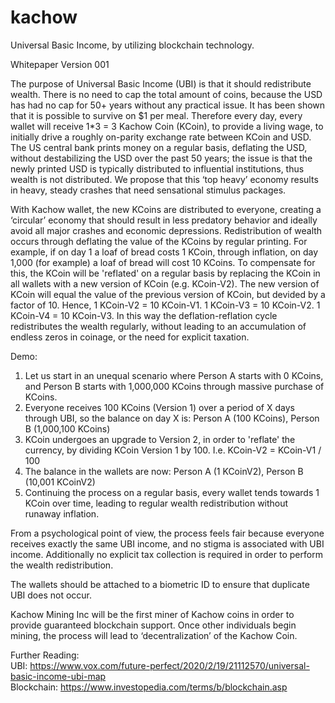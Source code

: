# kachow
Universal Basic Income, by utilizing blockchain technology.

Whitepaper Version 001

The purpose of Universal Basic Income (UBI) is that it should redistribute wealth.  There is no need to cap the total amount of coins, because the USD has had no cap for 50+ years without any practical issue.  It has been shown that it is possible to survive on $1 per meal.  Therefore every day, every wallet will receive 1*3 = 3 Kachow Coin (KCoin), to provide a living wage, to initially drive a roughly on-parity exchange rate between KCoin and USD.  The US central bank prints money on a regular basis, deflating the USD, without destabilizing the USD over the past 50 years; the issue is that the newly printed USD is typically distributed to influential institutions, thus wealth is not distributed.  We propose that this ‘top heavy’ economy results in heavy, steady crashes that need sensational stimulus packages.  

With Kachow wallet, the new KCoins are distributed to everyone, creating a ‘circular’ economy that should result in less predatory behavior and ideally avoid all major crashes and economic depressions.  Redistribution of wealth occurs through deflating the value of the KCoins by regular printing.  For example, if on day 1 a loaf of bread costs 1 KCoin, through inflation, on day 1,000 (for example) a loaf of bread will cost 10 KCoins.  To compensate for this, the KCoin will be 'reflated' on a regular basis by replacing the KCoin in all wallets with a new version of KCoin (e.g. KCoin-V2).  The new version of KCoin will equal the value of the previous version of KCoin, but devided by a factor of 10.  Hence, 1 KCoin-V2 = 10 KCoin-V1.  1 KCoin-V3 = 10 KCoin-V2.  1 KCoin-V4 = 10 KCoin-V3. In this way the deflation-reflation cycle redistributes the wealth regularly, without leading to an accumulation of endless zeros in coinage, or the need for explicit taxation.

Demo:  
1. Let us start in an unequal scenario where Person A starts with 0 KCoins, and Person B starts with 1,000,000 KCoins through massive purchase of KCoins.
2. Everyone receives 100 KCoins (Version 1) over a period of X days through UBI, so the balance on day X is: Person A (100 KCoins), Person B (1,000,100 KCoins)
3. KCoin undergoes an upgrade to Version 2, in order to 'reflate' the currency, by dividing KCoin Version 1 by 100.  I.e. KCoin-V2 = KCoin-V1 / 100
4. The balance in the wallets are now: Person A (1 KCoinV2), Person B (10,001 KCoinV2)
5. Continuing the process on a regular basis, every wallet tends towards 1 KCoin over time, leading to regular wealth redistribution without runaway inflation.

From a psychological point of view, the process feels fair because everyone receives exactly the same UBI income, and no stigma is associated with UBI income.  Additionally no explicit tax collection is required in order to perform the wealth redistribution.

The wallets should be attached to a biometric ID to ensure that duplicate UBI does not occur.

Kachow Mining Inc will be the first miner of Kachow coins in order to provide guaranteed blockchain support.  Once other individuals begin mining, the process will lead to ‘decentralization’ of the Kachow Coin.

Further Reading:  
UBI: https://www.vox.com/future-perfect/2020/2/19/21112570/universal-basic-income-ubi-map  
Blockchain: https://www.investopedia.com/terms/b/blockchain.asp  

